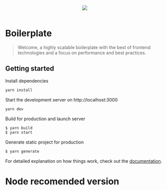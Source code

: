 <p align="center">
  <br /><br/>
  <img src="https://avatars.githubusercontent.com/u/107417814" />
  <br /><br/>
</p>

# Boilerplate

> Welcome, a highly scalable boilerplate with the best of frontend technologies and a focus on performance and best practices.

## Getting started

Install dependencies

```bash
yarn install
```

Start the development server on http://localhost:3000

```bash
yarn dev
```

Build for production and launch server

```bash
$ yarn build
$ yarn start
```

Generate static project for production

```bash
$ yarn generate
```

For detailed explanation on how things work, check out the [documentation](https://nuxtjs.org).

# Node recomended version

```node v16.6.0

```

#
